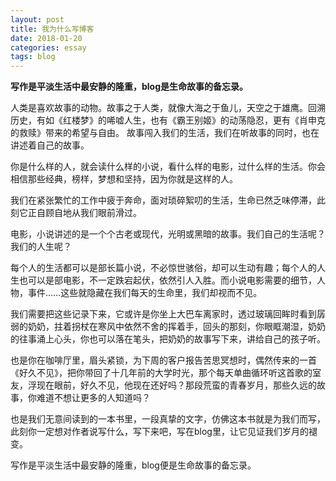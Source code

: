 ```yaml
---
layout: post
title: 我为什么写博客
date: 2018-01-20
categories: essay
tags: blog
---
```


**写作是平淡生活中最安静的隆重，blog是生命故事的备忘录。**

人类是喜欢故事的动物。故事之于人类，就像大海之于鱼儿，天空之于雄鹰。回溯历史，有如《红楼梦》的唏嘘人生，也有《霸王别姬》的动荡隐忍，更有《肖申克的救赎》带来的希望与自由。
故事闯入我们的生活，我们在听故事的同时，也在讲述着自己的故事。

你是什么样的人，就会读什么样的小说，看什么样的电影，过什么样的生活。你会相信那些经典，榜样，梦想和坚持，因为你就是这样的人。

我们在紧张繁忙的工作中疲于奔命，面对琐碎絮叨的生活，生命已然乏味停滞，此刻它正自顾自地从我们眼前滑过。

电影，小说讲述的是一个个古老或现代，光明或黑暗的故事。我们自己的生活呢？我们的人生呢？

每个人的生活都可以是部长篇小说，不必惊世骇俗，却可以生动有趣；每个人的人生也可以是部电影，不一定跌宕起伏，依然引人入胜。而小说电影需要的细节，人物，事件……这些就隐藏在我们每天的生命里，我们却视而不见。

我们需要把这些记录下来，它或许是你坐上大巴车离家时，透过玻璃回眸时看到孱弱的奶奶，拄着拐杖在寒风中依然不舍的挥着手，回头的那刻，你眼眶潮湿，奶奶的往事涌上心头，你也可以落在笔头，把奶奶的故事写下来，讲给自己的孩子听。

也是你在咖啡厅里，眉头紧锁，为下周的客户报告苦思冥想时，偶然传来的一首《好久不见》，把你带回了十几年前的大学时光，那个每天单曲循环听这首歌的室友，浮现在眼前，好久不见，他现在还好吗？那段荒蛮的青春岁月，那些久远的故事，你难道不想让更多的人知道吗？

也是我们无意间读到的一本书里，一段真挚的文字，仿佛这本书就是为我们而写，此刻你一定想对作者说写什么，写下来吧，写在blog里，让它见证我们岁月的褪变。

写作是平淡生活中最安静的隆重，blog便是生命故事的备忘录。